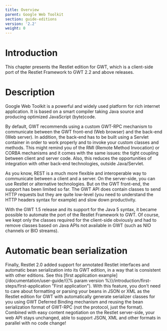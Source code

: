 ```yaml
---
title: Overview
parent: Google Web Toolkit
section: guide-editions
version: '2.2'
weight: 0
---
```

# Introduction

This chapter presents the Restlet edition for GWT, which is a
client-side port of the Restlet Framework to GWT 2.2 and above releases.

# Description

Google Web Toolkit is a powerful and widely used platform for rich
internet application. It is based on a smart compiler taking Java source
and producing optimized JavaScript (byte)code.

By default, GWT recommends using a custom GWT-RPC mechanism to
communicate between the GWT front-end (Web browser) and the back-end
(Web server). In addition, the back-end has to be built using a Servlet
container in order to work properly and to invoke your custom classes
and methods. This might remind you of the RMI (Remote Method Invocation)
or CORBA mechanisms and it comes with the same issues: the tight
coupling between client and server code. Also, this reduces the
opportunities of integration with other back-end technologies, outside
Java/Servlet.

As you know, REST is a much more flexible and interoperable way to
communicate between a client and a server. On the server-side, you can
use Restlet or alternative technologies. But on the GWT front-end, the
support has been limited so far. The GWT API does contain classes to
send HTTP requests but they are quite low-level (you need to understand
the HTTP headers syntax for example) and slow down productivity.

With the GWT 1.5 release and its support for the Java 5 syntax, it
became possible to automate the port of the Restlet Framework to GWT. Of
course, we kept only the classes required for the client-side obviously
and had to remove classes based on Java APIs not available in GWT (such
as NIO channels or BIO streams).

# Automatic bean serialization

Finally, Restlet 2.0 added support for annotated Restlet interfaces and
automatic bean serialization into its GWT edition, in a way that is
consistent with other editions. See this [first application
example](/documentation/user-guide/{{% param version %}}/introduction/first-steps/first-application "First application").
With this feature, you don't need to care about formatting or parsing
your beans in JSON or XML as the Restlet edition for GWT with
automatically generate serializer classes for you using GWT Deferred
Binding mechanism and reusing the bean serialization format of GWT-RPC
(not the protocol, just the format). Combined with easy content
negotiation on the Restlet server-side, your web API stays unchanged,
able to support JSON, XML and other formats in parallel with no code
change!
